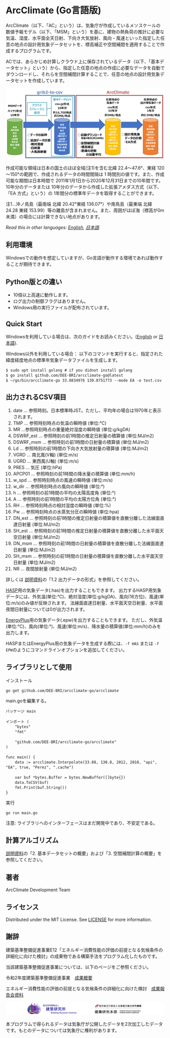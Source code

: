 # ArcClimate (Go言語版)

ArcClimate（以下、「AC」という）は、気象庁が作成しているメソスケールの数値予報モデル（以下、「MSM」という）を基に、建物の熱負荷の推計に必要な気温、湿度、水平面全天日射、下向き大気放射、風向・風速といった指定した任意の地点の設計用気象データセットを、標高補正や空間補間を適用することで作成するプログラムです。

ACでは、あらかじめ計算しクラウド上に保存されているデータ（以下、「基本データセット」という）から、指定した任意の地点の作成に必要なデータを自動でダウンロードし、それらを空間補間計算することで、任意の地点の設計用気象データセットを作成しています。

![ArcClimate 気象データの作成の流れ](flow.png "ArcClimate 気象データの作成の流れ")

作成可能な領域は日本の国土のほぼ全域(注1)を含む北緯 22.4～47.6°、東経 120～150°の範囲で、作成されるデータの時間間隔は 1 時間別の値です。また、作成可能な期間は日本時間で 2011年1月1日から2020年12月31日までの10年間です。10年分のデータまたは 10年分のデータから作成した拡張アメダス方式（以下、「EA 方式」という）の 1年間分の標準年データを取得することができます。

注1…沖ノ鳥島（最南端 北緯 20.42°東経 136.07°）や南鳥島（最東端 北緯 24.28 東経 153.99）等の離島が含まれません。また、周囲がほぼ海（標高が0m 未満）の場合には計算できない地点があります。

*Read this in other languages: [English](README.md), [日本語](README.ja.md).*

## 利用環境 

Windowsでの動作を想定していますが、Go言語が動作する環境であれば動作することが期待できます。

## Python版との違い

* 10倍以上高速に動作します。
* ログ出力の制御フラグはありません。
* Windows用の実行ファイルが配布されています。

## Quick Start

Windowsを利用している場合は、次のガイドをお読みください。([English](USER_GUIDE_WINDOWS.md) or [日本語](USER_GUIDE_WINDOWS.ja.md)).

Windows以外を利用している場合：
以下のコマンドを実行すると、指定された緯度経度地点の標準年気象データファイルを生成します。
```
$ sudo apt install golang # if you didnot install golang
$ go install github.com/DEE-BRI/arcclimate-go@latest
$ ~/go/bin/arcclimate-go 33.8834976 130.8751773 --mode EA -o test.csv
```

## 出力されるCSV項目

1. date ... 参照時刻。日本標準時JST。ただし、平均年の場合は1970年と表示されます。
2. TMP ... 参照時刻時点の気温の瞬時値 (単位:℃)
3. MR ...参照時刻時点の重量絶対湿度の瞬時値 (単位:g/kgDA)
4. DSWRF_est ... 参照時刻の前1時間の推定日射量の積算値 (単位:MJ/m2)
5. DSWRF_msm ... 参照時刻の前1時間の日射量の積算値 (単位:MJ/m2)
6. Ld ... 参照時刻の前1時間の下向き大気放射量の積算値 (単位:MJ/m2)
7. VGRD ... 南北風(V軸) (単位:m/s)
8. UGRD ... 東西風(U軸) (単位:m/s)
9. PRES ... 気圧 (単位:hPa)
10. APCP01 ... 参照時刻の前1時間の降水量の積算値 (単位:mm/h)
11. w_spd ... 参照時刻時点の風速の瞬時値 (単位:m/s)
12. w_dir ... 参照時刻時点の風向の瞬時値 (単位:°)
13. h ... 参照時刻の前1時間の平均の太陽高度角 (単位:°)
14. A ... 参照時刻の前1時間の平均の太陽方位角 (単位:°)
15. RH ... 参照時刻時点の相対湿度の瞬時値 (単位:%)
16. Pw ... 参照時刻時点の水蒸気分圧の瞬時値 (単位:hpa)
17. DN_est ... 参照時刻の前1時間の推定日射量の積算値を直散分離した法線面直達日射量 (単位:MJ/m2)
18. SH_est ... 参照時刻の前1時間の推定日射量の積算値を直散分離した水平面天空日射量 (単位:MJ/m2)
19. DN_msm ... 参照時刻の前1時間の日射量の積算値を直散分離した法線面直達日射量 (単位:MJ/m2)
20. SH_msm ... 参照時刻の前1時間の日射量の積算値を直散分離した水平面天空日射量 (単位:MJ/m2)
21. NR ... 夜間放射量 (単位:MJ/m2)

詳しくは [説明資料](ArcClimate気象データの説明_20220210.pdf)の「1.2 出力データの形式」を参照してください。

[HASP](https://www.jabmee.or.jp/hasp/)用の気象データ(.has)を出力することもできます。
出力するHASP用気象データには、外気温(単位:℃)、絶対湿度(単位:g/kgDA)、風向(16方位)、風速(単位:m/s)のみ値が反映されます。
法線面直達日射量、水平面天空日射量、水平面夜間日射量については0が出力されます。

[EnergyPlus](https://energyplus.net/)用の気象データ(.epw)を出力することもできます。
ただし、外気温(単位:℃)、風向(単位:°)、風速(単位:m/s)、降水量の積算値(単位:mm/h)のみを出力します。

HASPまたはEnergyPlus用の気象データを生成する際には、`-f HAS` または `-f EPW`のようにコマンドラインオプションを追加してください。

## ライブラリとして使用

インストール
```
go get github.com/DEE-BRI/arcclimate-go/arcclimate
```

main.goを編集する。
```
パッケージ main

インポート (
	"bytes"
	"fmt"

	"github.com/DEE-BRI/arcclimate-go/arcclimate"
)

func main() {
	data := arcclimate.Interpolate(33.88, 130.8, 2012, 2018, "api", "EA", true, "Perez", ".cache")

	var buf *bytes.Buffer = bytes.NewBuffer([]byte{})
	data.ToCSV(buf)
	fmt.Print(buf.String())
}
```

実行
```
go run main.go
```

注意: ライブラリへのインターフェースはまだ開発中であり、不安定である。

## 計算アルゴリズム

 [説明資料](ArcClimate気象データの説明_20220210.pdf)の「2. 基本データセットの概要」および「3. 空間補間計算の概要」を参照してください。


## 著者

ArcClimate Development Team

## ライセンス

Distributed under the MIT License. See [LICENSE](LICENSE.txt) for more information.

## 謝辞

建築基準整備促進事業E12「エネルギー消費性能の評価の前提となる気候条件の詳細化に向けた検討」の成果物である構築手法をプログラム化したものです。

当該建築基準整備促進事業については、以下のページをご参照ください。

令和2年度建築基準整備促進事業　[成果概要](https://www.mlit.go.jp/jutakukentiku/build/jutakukentiku_house_fr_000121.html)

エネルギー消費性能の評価の前提となる気候条件の詳細化に向けた検討　[成果報告会資料](https://www.mlit.go.jp/jutakukentiku/build/content/r2_kiseisoku_e12.pdf)

![logo_jp](logo_jp.png "研究機関")

本プログラムで得られるデータは気象庁が公開したデータを2次加工したデータです。もとのデータについては気象庁に権利があります。
